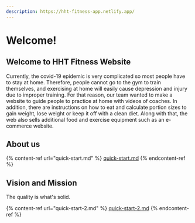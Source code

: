 ```yaml
---
description: https://hht-fitness-app.netlify.app/
---
```


# Welcome!

## Welcome to HHT Fitness Website

Currently, the covid-19 epidemic is very complicated so most people have to stay at home. Therefore, people cannot go to the gym to train themselves, and exercising at home will easily cause depression and injury due to improper training. For that reason, our team wanted to make a website to guide people to practice at home with videos of coaches. In addition, there are instructions on how to eat and calculate portion sizes to gain weight, lose weight or keep it off with a clean diet. Along with that, the web also sells additional food and exercise equipment such as an e-commerce website.

## About us&#x20;

{% content-ref url="quick-start.md" %}
[quick-start.md](quick-start.md)
{% endcontent-ref %}

## Vision and Mission

The quality is what's solid.

{% content-ref url="quick-start-2.md" %}
[quick-start-2.md](quick-start-2.md)
{% endcontent-ref %}
